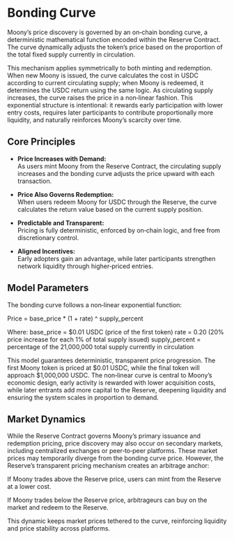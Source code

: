 # Bonding Curve

Moony’s price discovery is governed by an on‑chain bonding curve, a deterministic mathematical function encoded within the Reserve Contract. The curve dynamically adjusts the token’s price based on the proportion of the total fixed supply currently in circulation.

This mechanism applies symmetrically to both minting and redemption. When new Moony is issued, the curve calculates the cost in USDC according to current circulating supply; when Moony is redeemed, it determines the USDC return using the same logic. As circulating supply increases, the curve raises the price in a non‑linear fashion. This exponential structure is intentional: it rewards early participation with lower entry costs, requires later participants to contribute proportionally more liquidity, and naturally reinforces Moony’s scarcity over time.

## Core Principles

- **Price Increases with Demand:**  
 As users mint Moony from the Reserve Contract, the circulating supply increases and the bonding curve adjusts the price upward with each transaction.

- **Price Also Governs Redemption:**  
 When users redeem Moony for USDC through the Reserve, the curve calculates the return value based on the current supply position.

- **Predictable and Transparent:**  
  Pricing is fully deterministic, enforced by on‑chain logic, and free from discretionary control.

- **Aligned Incentives:**  
  Early adopters gain an advantage, while later participants strengthen network liquidity through higher‑priced entries.

## Model Parameters

The bonding curve follows a non‑linear exponential function: 

Price = base_price * (1 + rate) ^ supply_percent

Where:
base_price = $0.01 USDC (price of the first token)
rate = 0.20 (20% price increase for each 1% of total supply issued)
supply_percent = percentage of the 21,000,000 total supply currently in circulation

This model guarantees deterministic, transparent price progression. The first Moony token is priced at $0.01 USDC, while the final token will approach $1,000,000 USDC. The non‑linear curve is central to Moony’s economic design, early activity is rewarded with lower acquisition costs, while later entrants add more capital to the Reserve, deepening liquidity and ensuring the system scales in proportion to demand.

## Market Dynamics

While the Reserve Contract governs Moony’s primary issuance and redemption pricing, price discovery may also occur on secondary markets, including centralized exchanges or peer‑to‑peer platforms. These market prices may temporarily diverge from the bonding curve price. However, the Reserve’s transparent pricing mechanism creates an arbitrage anchor: 

If Moony trades above the Reserve price, users can mint from the Reserve at a lower cost.

If Moony trades below the Reserve price, arbitrageurs can buy on the market and redeem to the Reserve.

This dynamic keeps market prices tethered to the curve, reinforcing liquidity and price stability across platforms.